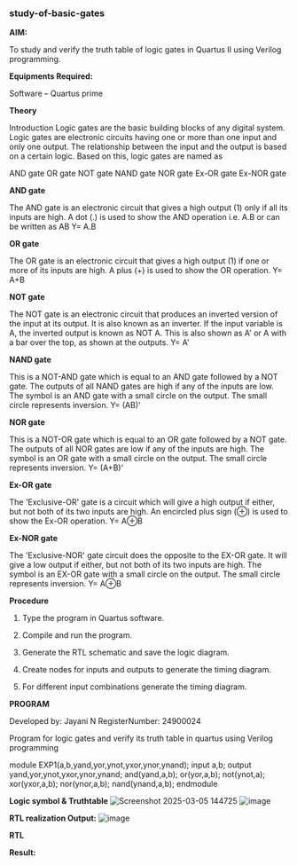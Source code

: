 ### study-of-basic-gates

**AIM:** 

To study and verify the truth table of logic gates in Quartus II using Verilog programming.

**Equipments Required:**

Software – Quartus prime 

**Theory**

Introduction Logic gates are the basic building blocks of any digital system. Logic gates are electronic circuits having one or more than one input and only one output. The relationship between the input and the output is based on a certain logic. Based on this, logic gates are named as

AND gate OR gate NOT gate NAND gate NOR gate Ex-OR gate Ex-NOR gate

**AND gate**

The AND gate is an electronic circuit that gives a high output (1) only if all its inputs are high. A dot (.) is used to show the AND operation i.e. A.B or can be written as AB
Y= A.B

**OR gate** 

The OR gate is an electronic circuit that gives a high output (1) if one or more of its inputs are high. A plus (+) is used to show the OR operation.
Y= A+B

**NOT gate**

The NOT gate is an electronic circuit that produces an inverted version of the input at its output. It is also known as an inverter. If the input variable is A, the inverted output is known as NOT A. This is also shown as A' or A with a bar over the top, as shown at the outputs.
Y= A'

**NAND gate**

This is a NOT-AND gate which is equal to an AND gate followed by a NOT gate. The outputs of all NAND gates are high if any of the inputs are low. The symbol is an AND gate with a small circle on the output. The small circle represents inversion.
Y= (AB)’

**NOR gate**

This is a NOT-OR gate which is equal to an OR gate followed by a NOT gate. The outputs of all NOR gates are low if any of the inputs are high. The symbol is an OR gate with a small circle on the output. The small circle represents inversion.
Y= (A+B)’

**Ex-OR gate**

The 'Exclusive-OR' gate is a circuit which will give a high output if either, but not both of its two inputs are high. An encircled plus sign (⊕) is used to show the Ex-OR operation.
Y= A⊕B

**Ex-NOR gate**

The 'Exclusive-NOR' gate circuit does the opposite to the EX-OR gate. It will give a low output if either, but not both of its two inputs are high. The symbol is an EX-OR gate with a small circle on the output. The small circle represents inversion.
Y= A⊕B

**Procedure** 

1.	Type the program in Quartus software.

2.	Compile and run the program.

3.	Generate the RTL schematic and save the logic diagram.

4.	Create nodes for inputs and outputs to generate the timing diagram.

5.	For different input combinations generate the timing diagram.


**PROGRAM**

 Developed by: Jayani N
 RegisterNumber: 24900024

 Program for logic gates and verify its truth table in quartus using Verilog programming

  module EXP1(a,b,yand,yor,ynot,yxor,ynor,ynand);
  input a,b;
  output yand,yor,ynot,yxor,ynor,ynand;
  and(yand,a,b);
  or(yor,a,b);
  not(ynot,a);
  xor(yxor,a,b);
  nor(ynor,a,b);
  nand(ynand,a,b);
  endmodule


 
**Logic symbol & Truthtable**
![Screenshot 2025-03-05 144725](https://github.com/user-attachments/assets/7b336df8-4486-46f0-aa83-79429b9ed1c5)
![image](https://github.com/user-attachments/assets/7437aa70-3e8c-45df-a4a4-d51ef758aebc)




**RTL realization Output:** 
![image](https://github.com/user-attachments/assets/94874a88-0856-4254-8e21-17fbe22d0d47)


**RTL**


**Result:**


